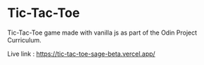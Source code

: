 # Tic-Tac-Toe
Tic-Tac-Toe game made with vanilla js as part of the Odin Project Curriculum.

Live link : https://tic-tac-toe-sage-beta.vercel.app/